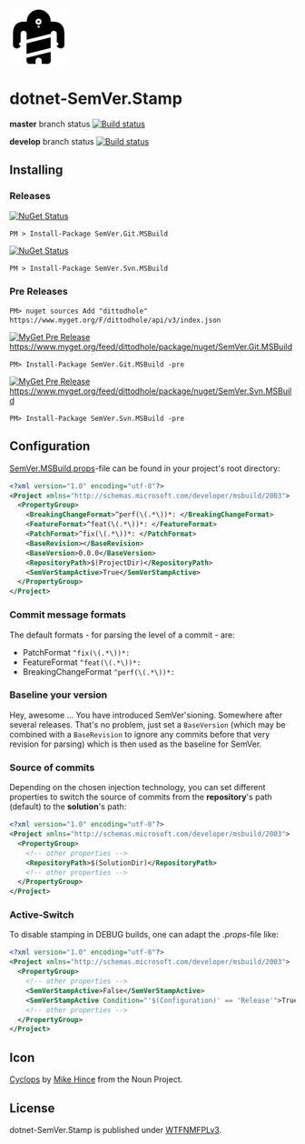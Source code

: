 ![Icon](assets/package_icon.png)

# dotnet-SemVer.Stamp

**master** branch status
[![Build status](//ci.appveyor.com/api/projects/status/pfhxvmnefxmga46k?svg=true)](//ci.appveyor.com/project/dittodhole/dotnet-semver-stamp)

**develop** branch status
[![Build status](//ci.appveyor.com/api/projects/status/pfhxvmnefxmga46k/branch/develop?svg=true)](//ci.appveyor.com/project/dittodhole/dotnet-semver-stamp/branch/develop)

## Installing

### Releases

[![NuGet Status](//img.shields.io/nuget/v/SemVer.Git.MSBuild.svg?style=flat)](//www.nuget.org/packages/SemVer.Git.MSBuild/)

    PM > Install-Package SemVer.Git.MSBuild

[![NuGet Status](//img.shields.io/nuget/v/SemVer.Svn.MSBuild.svg?style=flat)](//www.nuget.org/packages/SemVer.Svn.MSBuild/)

    PM > Install-Package SemVer.Svn.MSBuild

### Pre Releases

    PM> nuget sources Add "dittodhole" https://www.myget.org/F/dittodhole/api/v3/index.json

[![MyGet Pre Release](//img.shields.io/myget/dittodhole/vpre/SemVer.Git.MSBuild.svg?style=flat-square)](//www.myget.org/feed/dittodhole/package/nuget/SemVer.Git.MSBuild)
https://www.myget.org/feed/dittodhole/package/nuget/SemVer.Git.MSBuild

    PM> Install-Package SemVer.Git.MSBuild -pre

[![MyGet Pre Release](//img.shields.io/myget/dittodhole/vpre/SemVer.Svn.MSBuild.svg?style=flat-square)](//www.myget.org/feed/dittodhole/package/nuget/SemVer.Svn.MSBuild)
https://www.myget.org/feed/dittodhole/package/nuget/SemVer.Svn.MSBuild

    PM> Install-Package SemVer.Svn.MSBuild -pre

## Configuration

[SemVer.MSBuild.props](src/SemVer.MSBuild/content/SemVer.MSBuild.props)-file can be found in your project's root directory:

```xml
<?xml version="1.0" encoding="utf-8"?>
<Project xmlns="http://schemas.microsoft.com/developer/msbuild/2003">
  <PropertyGroup>
    <BreakingChangeFormat>^perf(\(.*\))*: </BreakingChangeFormat>
    <FeatureFormat>^feat(\(.*\))*: </FeatureFormat>
    <PatchFormat>^fix(\(.*\))*: </PatchFormat>
    <BaseRevision></BaseRevision>
    <BaseVersion>0.0.0</BaseVersion>
    <RepositoryPath>$(ProjectDir)</RepositoryPath>
    <SemVerStampActive>True</SemVerStampActive>
  </PropertyGroup>
</Project>
```

### Commit message formats

The default formats - for parsing the level of a commit - are:

- PatchFormat `^fix(\(.*\))*: `
- FeatureFormat `^feat(\(.*\))*: `
- BreakingChangeFormat `^perf(\(.*\))*: `

### Baseline your version

Hey, awesome ... You have introduced SemVer'sioning. Somewhere after several releases. That's no problem, just set a `BaseVersion` (which may be combined with a `BaseRevision` to ignore any commits before that very revision for parsing) which is then used as the baseline for SemVer.

### Source of commits

Depending on the chosen injection technology, you can set different properties to switch the source of commits from the **repository**'s path (default) to the **solution**'s path:

```xml
<?xml version="1.0" encoding="utf-8"?>
<Project xmlns="http://schemas.microsoft.com/developer/msbuild/2003">
  <PropertyGroup>
    <!-- other properties -->
    <RepositoryPath>$(SolutionDir)</RepositoryPath>
    <!-- other properties -->
  </PropertyGroup>
</Project>
```

### Active-Switch

To disable stamping in DEBUG builds, one can adapt the *.props*-file like:

```xml
<?xml version="1.0" encoding="utf-8"?>
<Project xmlns="http://schemas.microsoft.com/developer/msbuild/2003">
  <PropertyGroup>
    <!-- other properties -->
    <SemVerStampActive>False</SemVerStampActive>
    <SemVerStampActive Condition="'$(Configuration)' == 'Release'">True</SemVerStampActive>
    <!-- other properties -->
  </PropertyGroup>
</Project>
```

## Icon

[Cyclops](//thenounproject.com/term/cyclops/60203/) by [Mike Hince](//thenounproject.com/zer0mike) from the Noun Project.

## License

dotnet-SemVer.Stamp is published under [WTFNMFPLv3](//github.com/dittodhole/WTFNMFPLv3).
